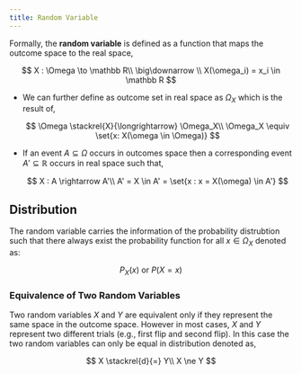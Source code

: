 ```yaml
---
title: Random Variable
---
```


Formally, the **random variable** is defined as a function that maps the outcome space to the real space,

$$
    X : \Omega \to \mathbb R\\
    \big\downarrow \\
    X(\omega_i) = x_i \in \mathbb R
$$

* We can further define as outcome set in real space as $\Omega_X$ which is the result of,

    $$
        \Omega \stackrel{X}{\longrightarrow} \Omega_X\\
        \Omega_X \equiv \set{x: X(\omega \in \Omega)}
    $$

* If an event $A \subseteq \Omega$ occurs in outcomes space then a corresponding event $A' \subseteq \mathbb{R}$ occurs in real space such that,

    $$
        X : A \rightarrow A'\\
        A' = X \in A' = \set{x : x = X(\omega) \in A'}
    $$

## Distribution

The random variable carries the information of the probability distrubtion such that there always exist the probability function for all $x \in \Omega_X$ denoted as:

$$
    P_X(x) \text{ or } P(X=x)
$$

### Equivalence of Two Random Variables

Two random variables $X$ and $Y$ are equivalent only if they represent the same space in the outcome space. However in most cases, $X$ and $Y$ represent two different trials (e.g., first flip and second flip). In this case the two random variables can only be equal in distribution denoted as,

$$
    X \stackrel{d}{=} Y\\
    X \ne Y
$$
